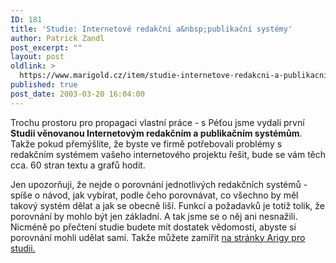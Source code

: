```yaml
---
ID: 181
title: 'Studie: Internetové redakční a&nbsp;publikační systémy'
author: Patrick Zandl
post_excerpt: ""
layout: post
oldlink: >
  https://www.marigold.cz/item/studie-internetove-redakcni-a-publikacni-systemy
published: true
post_date: 2003-03-20 16:04:00
---
```

<p>
Trochu prostoru pro propagaci vlastní práce - s Péťou jsme vydali první <STRONG>Studii věnovanou Internetovým redakčním a publikačním systémům</STRONG>. Takže pokud přemýšlíte, že byste ve firmě potřebovali problémy s redakčním systémem vašeho internetového projektu řešit, bude se vám těch cca. 60 stran textu a grafů hodit. </p>

<p>
Jen upozorňuji, že nejde o porovnání jednotlivých redakčních systémů - spíše o návod, jak vybírat, podle čeho porovnávat, co všechno by měl takový systém dělat a jak se obecně liší. Funkcí a požadavků je totiž tolik, že porovnání by mohlo být jen základní. A tak jsme se o něj ani nesnažili. Nicméně po přečtení studie budete mít dostatek vědomostí, abyste si porovnání mohli udělat sami. Takže můžete zamířit <A href="http://www.ariga.cz/saa1.html" target=_blank>na stránky Arigy pro studii.</A> </p>
